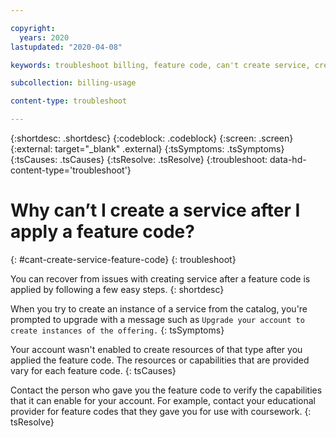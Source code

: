 ```yaml
---

copyright:
  years: 2020
lastupdated: "2020-04-08"

keywords: troubleshoot billing, feature code, can't create service, create service, lite account, trial account

subcollection: billing-usage

content-type: troubleshoot

---
```


{:shortdesc: .shortdesc}
{:codeblock: .codeblock}
{:screen: .screen}
{:external: target="_blank" .external}
{:tsSymptoms: .tsSymptoms}
{:tsCauses: .tsCauses}
{:tsResolve: .tsResolve}
{:troubleshoot: data-hd-content-type='troubleshoot'}

# Why can’t I create a service after I apply a feature code?
{: #cant-create-service-feature-code}
{: troubleshoot}

You can recover from issues with creating service after a feature code is applied by following a few easy steps.
{: shortdesc}

When you try to create an instance of a service from the catalog, you're prompted to upgrade with a message such as `Upgrade your account to create instances of the offering.`
{: tsSymptoms}

Your account wasn't enabled to create resources of that type after you applied the feature code. The resources or capabilities that are provided vary for each feature code.
{: tsCauses}

Contact the person who gave you the feature code to verify the capabilities that it can enable for your account. For example, contact your educational provider for feature codes that they gave you for use with coursework. {: tsResolve}
